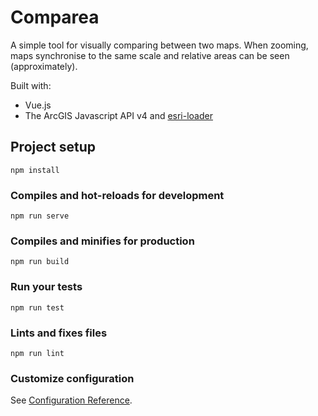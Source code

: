 # Comparea

A simple tool for visually comparing between two maps. When zooming, maps synchronise to the same scale and relative areas can be seen (approximately). 

Built with:
- Vue.js
- The ArcGIS Javascript API v4 and [esri-loader](https://github.com/Esri/esri-loader)


## Project setup
```
npm install
```

### Compiles and hot-reloads for development
```
npm run serve
```

### Compiles and minifies for production
```
npm run build
```

### Run your tests
```
npm run test
```

### Lints and fixes files
```
npm run lint
```

### Customize configuration
See [Configuration Reference](https://cli.vuejs.org/config/).

